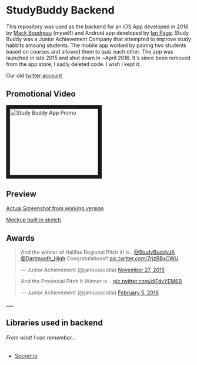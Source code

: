 # StudyBuddy Backend
This repository was used as the backend for an iOS App developed in 2016 by [Mack Boudreau](https://github.com/mackboudreau) (myself) and Android app developed by [Ian Page](https://github.com/pageian). 
Study Buddy was a Junior Achievement Company that attempted to improve study habbits amoung students. The mobile app worked by pairing two students based on courses and allowed them to quiz each other.
The app was launched in late 2015 and shut down in ~April 2016. It's since been removed from the app store, I sadly deleted code. I wish I kept it. 

Our old [twitter account](https://twitter.com/StudyBuddyJA)

## Promotional Video
<a href="http://www.youtube.com/watch?feature=player_embedded&v=nSgjMRsnFyM
" target="_blank"><img src="http://img.youtube.com/vi/nSgjMRsnFyM/0.jpg" 
alt="Study Buddy App Promo" width="240" height="180" border="10" /></a>

## Preview
[Actual Screenshot from working version](https://i.imgur.com/J2qAym2.png)

[Mockup built in sketch](https://i.imgur.com/Re1lUVG.png)

## Awards
<blockquote class="twitter-tweet" data-lang="en"><p lang="en" dir="ltr">And the winner of Halifax Regional Pitch it! Is.. <a href="https://twitter.com/StudyBuddyJA">@StudyBuddyJA</a> <a href="https://twitter.com/Dartmouth_High">@Dartmouth_High</a> Congratulations!! <a href="https://t.co/7rjzBBxCWU">pic.twitter.com/7rjzBBxCWU</a></p>&mdash; Junior Achievement (@janovascotia) <a href="https://twitter.com/janovascotia/status/670036939043565568">November 27, 2015</a></blockquote>

<blockquote class="twitter-tweet" data-lang="en"><p lang="en" dir="ltr">And the Provincial Pitch It Winner is... <a href="https://t.co/dlFdvYEM6B">pic.twitter.com/dlFdvYEM6B</a></p>&mdash; Junior Achievement (@janovascotia) <a href="https://twitter.com/janovascotia/status/695713701886869504">February 5, 2016</a></blockquote>
___

## Libraries used in backend 
###### From what I can remember...
* [Socket.io](https://socket.io/)
